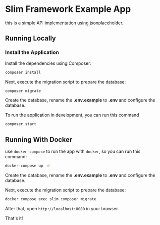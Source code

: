 # Slim Framework Example App

this is a simple API implementation using jsonplaceholder.

## Running Locally

### Install the Application

Install the dependencies using Composer:

```bash
composer install
```

Next, execute the migration script to prepare the database:

```bash
composer migrate
```

Create the database, rename the **.env.example** to **.env** and configure the database.


To run the application in development, you can run this command

```bash
composer start
```

## Running With Docker

use `docker-compose` to run the app with `docker`, so you can run this command:
```bash
docker-compose up -d
```

Create the database, rename the **.env.example** to **.env** and configure the database.

Next, execute the migration script to prepare the database:

```bash
docker compose exec slim composer migrate
```

After that, open `http://localhost:8080` in your browser.

That's it!
